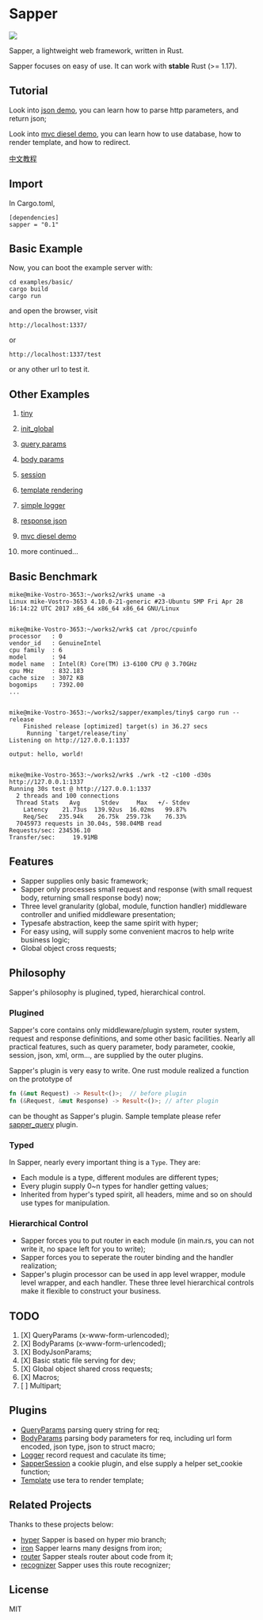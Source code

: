 # Sapper

![](https://travis-ci.org/sappworks/sapper.svg?branch=master)
 
Sapper, a lightweight web framework, written in Rust.

Sapper focuses on easy of use. It can work with **stable** Rust (>= 1.17).

## Tutorial

Look into [json demo](https://github.com/sappworks/sapper_examples/tree/master/json_example), you can learn how to parse http parameters, and return json;

Look into [mvc diesel demo](https://github.com/sappworks/sapper_examples/tree/master/mvc_example), you can learn how to use database, how to render template, and how to redirect.

[中文教程](https://github.com/sappworks/sapper/blob/master/Tutorial.md)

## Import

In Cargo.toml,

```
[dependencies]
sapper = "0.1"
```

## Basic Example

Now, you can boot the example server with:

```
cd examples/basic/
cargo build
cargo run
```

and open the browser, visit 

`http://localhost:1337/`

or

`http://localhost:1337/test`

or any other url to test it.

## Other Examples

1. [tiny](https://github.com/sappworks/sapper/tree/master/examples/tiny)
2. [init_global](https://github.com/sappworks/sapper/tree/master/examples/init_global)
3. [query params](https://github.com/sappworks/sapper_query/tree/master/examples/basic)
4. [body params](https://github.com/sappworks/sapper_body/tree/master/examples/basic)
5. [session](https://github.com/sappworks/sapper_session/tree/master/examples/basic)
6. [template rendering](https://github.com/sappworks/sapper_tmpl/tree/master/examples/basic)
7. [simple logger](https://github.com/sappworks/sapper_logger/tree/master/examples/basic)
8. [response json](https://github.com/sappworks/sapper_examples/tree/master/json_example)
10. [mvc diesel demo](https://github.com/sappworks/sapper_examples/tree/master/mvc_example)
 
11.  more continued...

## Basic Benchmark

```
mike@mike-Vostro-3653:~/works2/wrk$ uname -a
Linux mike-Vostro-3653 4.10.0-21-generic #23-Ubuntu SMP Fri Apr 28 16:14:22 UTC 2017 x86_64 x86_64 x86_64 GNU/Linux


mike@mike-Vostro-3653:~/works2/wrk$ cat /proc/cpuinfo 
processor	: 0
vendor_id	: GenuineIntel
cpu family	: 6
model		: 94
model name	: Intel(R) Core(TM) i3-6100 CPU @ 3.70GHz
cpu MHz		: 832.183
cache size	: 3072 KB
bogomips	: 7392.00
...


mike@mike-Vostro-3653:~/works2/sapper/examples/tiny$ cargo run --release
    Finished release [optimized] target(s) in 36.27 secs
     Running `target/release/tiny`
Listening on http://127.0.0.1:1337

output: hello, world!


mike@mike-Vostro-3653:~/works2/wrk$ ./wrk -t2 -c100 -d30s http://127.0.0.1:1337
Running 30s test @ http://127.0.0.1:1337
  2 threads and 100 connections
  Thread Stats   Avg      Stdev     Max   +/- Stdev
    Latency    21.73us  139.92us  16.02ms   99.87%
    Req/Sec   235.94k    26.75k  259.73k    76.33%
  7045973 requests in 30.04s, 598.04MB read
Requests/sec: 234536.10
Transfer/sec:     19.91MB
```

## Features

- Sapper supplies only basic framework;
- Sapper only processes small request and response (with small request body, returning small response body) now;
- Three level granularity (global, module, function handler) middleware controller and unified middleware presentation; 
- Typesafe abstraction, keep the same spirit with hyper;
- For easy using, will supply some convenient macros to help write business logic;
- Global object cross requests;

## Philosophy

Sapper's philosophy is plugined, typed, hierarchical control.

### Plugined

Sapper's core contains only middleware/plugin system, router system, request and response definitions, and some other basic facilities. Nearly all practical features, such as query parameter, body parameter, cookie, session, json, xml, orm..., are supplied by the outer plugins.

Sapper's plugin is very easy to write. One rust module realized a function on the prototype of 

```rust
fn (&mut Request) -> Result<()>;  // before plugin
fn (&Request, &mut Response) -> Result<()>; // after plugin
```

can be thought as Sapper's plugin. Sample template please refer [sapper_query](https://github.com/sappworks/sapper_query) plugin.

### Typed

In Sapper, nearly every important thing is a `Type`. They are:

- Each module is a type, different modules are different types;
- Every plugin supply 0~n types for handler getting values;
- Inherited from hyper's typed spirit, all headers, mime and so on should use types for manipulation. 


### Hierarchical Control

- Sapper forces you to put router in each module (in main.rs, you can not write it, no space left for you to write);
- Sapper forces you to seperate the router binding and the handler realization;
- Sapper's plugin processor can be used in app level wrapper, module level wrapper, and each handler. These three level hierarchical controls make it flexible to construct your business.


## TODO

1. [X] QueryParams (x-www-form-urlencoded);
2. [X] BodyParams (x-www-form-urlencoded);
3. [X] BodyJsonParams;
3. [X] Basic static file serving for dev;
5. [X] Global object shared cross requests;
6. [X] Macros;
4. [ ] Multipart;



## Plugins

- [QueryParams](https://github.com/sappworks/sapper_query)  parsing query string for req;
- [BodyParams](https://github.com/sappworks/sapper_body) parsing body parameters for req, including url form encoded, json type, json to struct macro;
- [Logger](https://github.com/sappworks/sapper_logger) record request and caculate its time;
- [SapperSession](https://github.com/sappworks/sapper_session) a cookie plugin, and else supply a helper set_cookie function;
- [Template](https://github.com/sappworks/sapper_tmpl) use tera to render template;


## Related Projects

Thanks to these projects below:

- [hyper](https://github.com/hyperium/hyper) Sapper is based on hyper mio branch;
- [iron](https://github.com/iron/iron) Sapper learns many designs from iron;
- [router](https://github.com/iron/router) Sapper steals router about code from it;
- [recognizer](https://github.com/conduit-rust/route-recognizer.rs) Sapper uses this route recognizer;


## License

MIT
